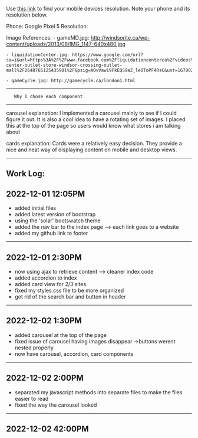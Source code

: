 Use [this link](https://www.webmobilefirst.com/en/devices/) to find your mobile devices resolution. Note your phone and its resolution below.

Phone:  Google Pixel 5
Resolution: 

Image References: 
    - gameMD.jpg: http://windsorite.ca/wp-content/uploads/2013/08/IMG_1147-640x480.jpg
   
    - liquidationCenter.jpg: https://www.google.com/url?sa=i&url=https%3A%2F%2Fwww.facebook.com%2Fliquidationcenterca%2Fvideos%2Fliquidation-center-outlet-store-windsor-crossing-outlet-mall%2F2648765125435901%2F&psig=AOvVaw19FkEQS9aZ_leOToPF4RsC&ust=1670029081195000&source=images&cd=vfe&ved=0CBAQjRxqFwoTCMCksKPd2fsCFQAAAAAdAAAAABAI

    - gameCycle.jpg: http://gamecycle.ca/london1.html


--------------------------------------------
       Why I chose each component
--------------------------------------------

carousel explanation: I implemented a carousel mainly to see if I could figure it out. It is also a cool idea to have a rotating set of images. I placed this at the top of the page so users would know what stores i am talking about

cards explanation: Cards were a relatively easy decision. They provide a nice and neat way of displaying content on mobile and desktop views. 


--------------------------------------------
Work Log: 
--------------------------------------------
2022-12-01  12:05PM
-------------------
- added initial files
- added latest version of bootstrap
- using the 'solar' bootswatch theme
- added the nav bar to the index page --> each link goes to a website 
- added my github link to footer

-------------------
2022-12-01  2:30PM
-------------------
- now using ajax to retrieve content --> cleaner index code
- added accordion to index
- added card view for 2/3 sites
- fixed my styles.css file to be more organized
- got rid of the search bar and button in header

-------------------
2022-12-02  1:30PM
-------------------
- added carousel at the top of the page
- fixed issue of carousel having images disappear ->buttons werent nested properly
- now have carousel, accordion, card components 

-------------------
2022-12-02  2:00PM
-------------------
- separated my javascript methods into separate files to make the files easier to read
- fixed the way the carousel looked

-------------------
2022-12-02  42:00PM
-------------------

